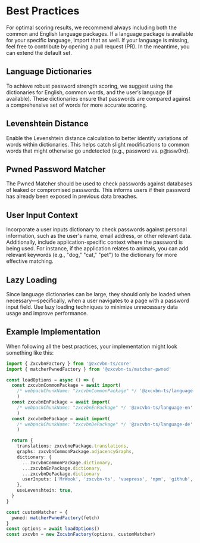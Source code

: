 # Best Practices
For optimal scoring results, we recommend always including both the common and English language packages. If a language package is available for your specific language, import that as well. If your language is missing, feel free to contribute by opening a pull request (PR). In the meantime, you can extend the default set.

## Language Dictionaries
To achieve robust password strength scoring, we suggest using the dictionaries for English, common words, and the user’s language (if available). These dictionaries ensure that passwords are compared against a comprehensive set of words for more accurate scoring.

## Levenshtein Distance
Enable the Levenshtein distance calculation to better identify variations of words within dictionaries. This helps catch slight modifications to common words that might otherwise go undetected (e.g., password vs. p@ssw0rd).

## Pwned Password Matcher
The Pwned Matcher should be used to check passwords against databases of leaked or compromised passwords. This informs users if their password has already been exposed in previous data breaches.

## User Input Context
Incorporate a user inputs dictionary to check passwords against personal information, such as the user's name, email address, or other relevant data. Additionally, include application-specific context where the password is being used. For instance, if the application relates to animals, you can add relevant keywords (e.g., "dog," "cat," "pet") to the dictionary for more effective matching.

## Lazy Loading
Since language dictionaries can be large, they should only be loaded when necessary—specifically, when a user navigates to a page with a password input field. Use lazy loading techniques to minimize unnecessary data usage and improve performance.

## Example Implementation
When following all the best practices, your implementation might look something like this:

```typescript
import { ZxcvbnFactory } from '@zxcvbn-ts/core'
import { matcherPwnedFactory } from '@zxcvbn-ts/matcher-pwned'

const loadOptions = async () => {
  const zxcvbnCommonPackage = await import(
    /* webpackChunkName: "zxcvbnCommonPackage" */ '@zxcvbn-ts/language-common'
    )
  const zxcvbnEnPackage = await import(
    /* webpackChunkName: "zxcvbnEnPackage" */ '@zxcvbn-ts/language-en'
    )
  const zxcvbnDePackage = await import(
    /* webpackChunkName: "zxcvbnDePackage" */ '@zxcvbn-ts/language-de'
    )

  return {
    translations: zxcvbnePackage.translations,
    graphs: zxcvbnCommonPackage.adjacencyGraphs,
    dictionary: {
      ...zxcvbnCommonPackage.dictionary,
      ...zxcvbnEnPackage.dictionary,
      ...zxcvbnDePackage.dictionary
      userInputs: ['MrWook', 'zxcvbn-ts', 'vuepress', 'npm', 'github', 'typescript']
    },
    useLevenshtein: true,
  }
}

const customMatcher = {
  pwned: matcherPwnedFactory(fetch)
}
const options = await loadOptions()
const zxcvbn = new ZxcvbnFactory(options, customMatcher)
```

